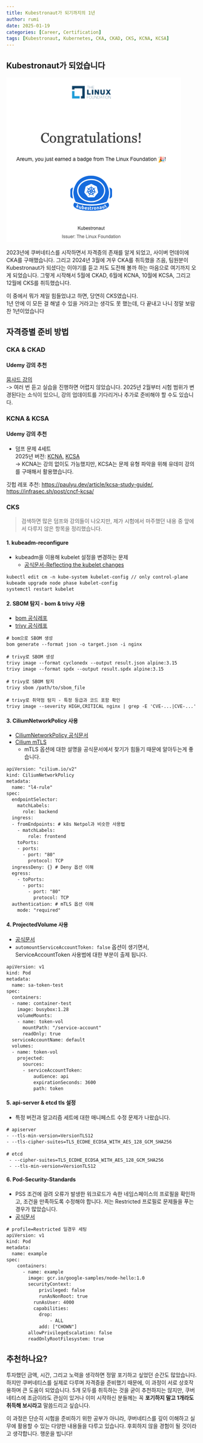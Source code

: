 ```yaml
---
title: Kubestronaut가 되기까지의 1년
author: rumi
date: 2025-01-19
categories: [Career, Certification]
tags: [Kubestronaut, Kubernetes, CKA, CKAD, CKS, KCNA, KCSA]
---
```


## Kubestronaut가 되었습니다
![kubestronaut-badge](/assets/img/posts/certification/kubestronaut-badge.png)

2023년에 쿠버네티스를 시작하면서 자격증의 존재를 알게 되었고, 사이버 먼데이에 CKA를 구매했습니다.
그리고 2024년 3월에 겨우 CKA를 취득했을 즈음, 팀원분이 Kubestronaut가 되셨다는 이야기를 듣고 저도 도전해 볼까 하는 마음으로 여기까지 오게 되었습니다.
그렇게 시작해서 5월에 CKAD, 6월에 KCNA, 10월에 KCSA, 그리고 12월에 CKS를 취득했습니다.

이 중에서 뭐가 제일 힘들었냐고 하면, 당연히 CKS였습니다.  
1년 안에 이 모든 걸 해낼 수 있을 거라고는 생각도 못 했는데, 다 끝내고 나니 정말 보람찬 1년이었습니다

## 자격증별 준비 방법

### CKA & CKAD
#### Udemy 강의 추천
[뭄샤드 강의](https://www.udemy.com/course/certified-kubernetes-administrator-with-practice-tests/?gad_source=1&gclid=Cj0KCQiA4rK8BhD7ARIsAFe5LXJ1xNQgfcQy_BbgF4dmFWcrnDHzGoQb3TCK7lgkkwLTBmrUp5GPHL8aAoqDEALw_wcB&utm_campaign=WJ_conv_Pmax_individual_conversion_240805&utm_content=CKA&utm_medium=udemyads&utm_source=wj-gdn&utm_term=cka_241007&couponCode=KEEPLEARNING)  
-> 여러 번 듣고 실습을 진행하면 어렵지 않았습니다. 2025년 2월부터 시험 범위가 변경된다는 소식이 있으니, 강의 업데이트를 기다리거나 추가로 준비해야 할 수도 있습니다.

### KCNA & KCSA
#### Udemy 강의 추천
- 덤프 문제 4세트  
2025년 버전: [KCNA](https://www.udemy.com/course/kubernetes-and-cloud-native-associate-kcna-exam-questions/?couponCode=KEEPLEARNING), [KCSA](https://www.udemy.com/course/kubernetes-and-cloud-native-security-associate-cert-practice-exam-prep/?couponCode=KEEPLEARNING)  
-> KCNA는 강의 없이도 가능했지만, KCSA는 문제 유형 파악을 위해 유데미 강의를 구매해서 활용했습니다.

깃헙 레포 추천: https://paulyu.dev/article/kcsa-study-guide/, https://infrasec.sh/post/cncf-kcsa/

### CKS
> 검색하면 많은 덤프와 강의들이 나오지만, 제가 시험에서 마주했던 내용 중 앞에서 다루지 않은 항목을 정리했습니다.
#### 1. kubeadm-reconfigure
- kubeadm을 이용해 kubelet 설정을 변경하는 문제
  - [공식문서-Reflecting the kubelet changes](https://kubernetes.io/docs/tasks/administer-cluster/kubeadm/kubeadm-reconfigure/#applying-cluster-configuration-changes)
```
kubectl edit cm -n kube-system kubelet-config // only control-plane
kubeadm upgrade node phase kubelet-config
systemctl restart kubelet
```

#### 2. SBOM 탐지 - bom & trivy 사용
- [bom 공식레포](https://github.com/kubernetes-sigs/bom)
- [trivy 공식레포](https://github.com/aquasecurity/trivy)
```
# bom으로 SBOM 생성
bom generate --format json -o target.json -i nginx

# trivy로 SBOM 생성
trivy image --format cyclonedx --output result.json alpine:3.15
trivy image --format spdx --output result.spdx alpine:3.15

# trivy로 SBOM 탐지
trivy sbom /path/to/sbom_file

# trivy로 취약점 탐지 - 특정 등급과 코드 포함 확인
trivy image --severity HIGH,CRITICAL nginx | grep -E 'CVE-...|CVE-...'
```

#### 3. CiliumNetworkPolicy 사용
- [CiliumNetworkPolicy 공식문서](https://docs.cilium.io/en/latest/security/policy/language/#limit-ingress-egress-ports)
- [Cilium mTLS](https://docs.cilium.io/en/latest/network/servicemesh/mutual-authentication/mutual-authentication-example/)
  - mTLS 옵션에 대한 설명을 공식문서에서 찾기가 힘들기 때문에 알아두는게 좋습니다.
``` 
apiVersion: "cilium.io/v2"
kind: CiliumNetworkPolicy
metadata:
  name: "l4-rule"
spec:
  endpointSelector:
    matchLabels:
      role: backend
  ingress:
  - fromEndpoints: # k8s Netpol과 비슷한 사용법
    - matchLabels:
        role: frontend
    toPorts:
    - ports:
      - port: "80"
        protocol: TCP
  ingressDeny: {} # Deny 옵션 이해
  egress:
    - toPorts:
      - ports:
        - port: "80"
          protocol: TCP
  authentication: # mTLS 옵션 이해
	mode: "required"
```
#### 4. ProjectedVolume 사용
- [공식문서](https://kubernetes.io/ko/docs/concepts/storage/projected-volumes/)
- `automountServiceAccountToken: false` 옵션이 생기면서, ServiceAccountToken 사용법에 대한 부분이 출제 됩니다.
```
apiVersion: v1
kind: Pod
metadata:
  name: sa-token-test
spec:
  containers:
  - name: container-test
    image: busybox:1.28
    volumeMounts:
    - name: token-vol
      mountPath: "/service-account"
      readOnly: true
  serviceAccountName: default
  volumes:
  - name: token-vol
    projected:
      sources:
      - serviceAccountToken:
          audience: api
          expirationSeconds: 3600
          path: token
```

#### 5. api-server & etcd tls 설정
- 특정 버전과 알고리즘 세트에 대한 매니페스트 수정 문제가 나왔습니다.
```
# apiserver
- --tls-min-version=VersionTLS12
- --tls-cipher-suites=TLS_ECDHE_ECDSA_WITH_AES_128_GCM_SHA256

# etcd
 - --cipher-suites=TLS_ECDHE_ECDSA_WITH_AES_128_GCM_SHA256
 - --tls-min-version=VersionTLS12
 ```

#### 6. Pod-Security-Standards
- PSS 조건에 걸려 오류가 발생한 워크로드가 속한 네임스페이스의 프로필을 확인하고, 조건을 만족하도록 수정해야 합니다. 저는 Restricted 프로필로 문제들을 푸는 경우가 많았습니다.
- [공식문서](https://kubernetes.io/docs/concepts/security/pod-security-standards/)
```
# profile=Restricted 일경우 세팅
apiVersion: v1
kind: Pod
metadata:
  name: example
spec:
	containers:
	  - name: example
	    image: gcr.io/google-samples/node-hello:1.0
	    securityContext:
		    privileged: false
		    runAsNonRoot: true
	      runAsUser: 4000
	      capabilities:
            drop:
                - ALL
            add: ["CHOWN"]
        allowPrivilegeEscalation: false
        readOnlyRootFilesystem: true
```

## 추천하나요?
투자했던 금액, 시간, 그리고 노력을 생각하면 정말 포기하고 싶었던 순간도 많았습니다. 하지만 쿠버네티스를 실제로 다루며 자격증을 준비했기 때문에, 이 과정이 서로 상호작용하며 큰 도움이 되었습니다.
5개 모두를 취득하는 것을 굳이 추천하지는 않지만, 쿠버네티스에 조금이라도 관심이 있거나 이미 시작하신 분들께는 꼭 **포기하지 말고 1개라도 취득해 보시라고** 말씀드리고 싶습니다.

이 과정은 단순히 시험을 준비하기 위한 공부가 아니라, 쿠버네티스를 깊이 이해하고 실무에 활용할 수 있는 다양한 내용들을 다루고 있습니다. 후회하지 않을 경험이 될 것이라고 생각합니다.
행운을 빕니다!

